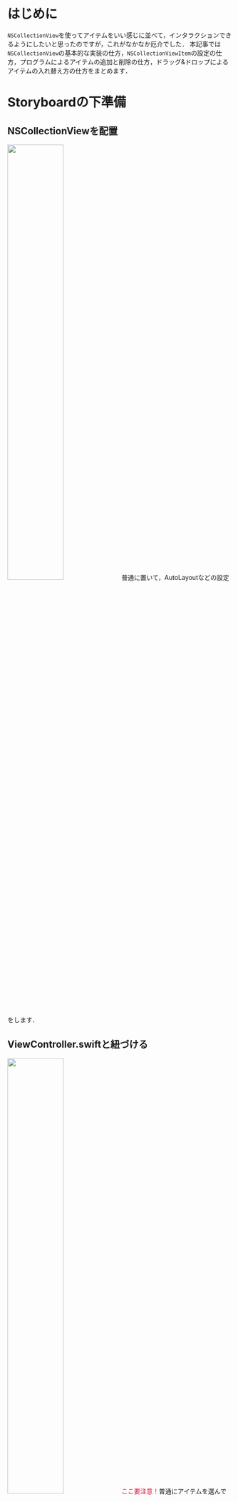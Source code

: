 <!-- title:Swift：NSCollectionViewの使い方 -->
# はじめに
`NSCollectionView`を使ってアイテムをいい感じに並べて，インタラクションできるようにしたいと思ったのですが，これがなかなか厄介でした．
本記事では`NSCollectionView`の基本的な実装の仕方，`NSCollectionViewItem`の設定の仕方，プログラムによるアイテムの追加と削除の仕方，ドラッグ&ドロップによるアイテムの入れ替え方の仕方をまとめます．

# Storyboardの下準備
## NSCollectionViewを配置
<img src="https://qiita-image-store.s3.ap-northeast-1.amazonaws.com/0/67153/49d69470-21d5-2417-4280-227346626373.png" width=50%>
普通に置いて，AutoLayoutなどの設定をします．

## ViewController.swiftと紐づける
<img src="https://qiita-image-store.s3.ap-northeast-1.amazonaws.com/0/67153/17c81112-b030-c15c-fbb8-de26c0a5c03c.png" width=50%>
<font color="Crimson">ここ要注意！</font>普通にアイテムを選んで紐づけると`NSScrollView`になってしまうので，リストの方から確実に`CollectionView`を選んで紐づけましょう．

## NSCollectionViewItemを用意
新規ファイルからカスタムクラスを作りましょう．ここではSampleItemとしています．
![coll2.png](./images/d5708f9b-7dae-4eb7-c32a-c9e322171a54.png)
このとき，`xib`ファイルも一緒に作ります．（xibファイルなしの方法が見つからなかったです．）

SampleItem.xibを開いて`Collection View Item`を追加します．
<img src="https://qiita-image-store.s3.ap-northeast-1.amazonaws.com/0/67153/2628d901-b308-5569-d81c-85fd30965305.png" width=50%>
下ようになるはず．
![coll4.png](./images/860e2f6d-6f1a-fcab-d252-da5da9fcdf99.png)
そうしたら，カスタムクラスの指定をします．
<img src="https://qiita-image-store.s3.ap-northeast-1.amazonaws.com/0/67153/0c02e6b5-6b88-7c02-1ba3-bc4629ccf908.png" width=50%>

view，imageView，textFieldなどをいじるはずなので，それらのUIを配置したあと，紐付けます．
<img src="https://qiita-image-store.s3.ap-northeast-1.amazonaws.com/0/67153/4f361f00-8b22-3557-faf0-6d7f5ecb23e6.png" width=40%>
<img src="https://qiita-image-store.s3.ap-northeast-1.amazonaws.com/0/67153/aeb14f52-f5fa-e660-7a75-8c270ea288fa.png" width=40%>
↑こんな感じになっていればOK

# 基本的な実装
```swift:ViewController.swift
import Cocoa

class ViewController: NSViewController {

    @IBOutlet weak var collectionView: NSCollectionView!
    
    var data = ["A", "B", "C", "D"]
    
    override func viewDidLoad() {
        super.viewDidLoad()
        
        // デリゲートとデータソースの紐付け
        collectionView.delegate = self
        collectionView.dataSource = self
        
        // nibファイルの登録
        let nib = NSNib(nibNamed: "SampleItem", bundle: nil)
        collectionView.register(nib, forItemWithIdentifier: NSUserInterfaceItemIdentifier(rawValue: "sample"))
        
        // データのリロード
        collectionView.reloadData()
    }

    override var representedObject: Any? {
        didSet {
        // Update the view, if already loaded.
        }
    }

}

// デリゲートとデータソースの実装
extension ViewController: NSCollectionViewDelegate, NSCollectionViewDataSource {
   
    func collectionView(_ collectionView: NSCollectionView, numberOfItemsInSection section: Int) -> Int {
        return data.count
    }
    
    func collectionView(_ collectionView: NSCollectionView, itemForRepresentedObjectAt indexPath: IndexPath) -> NSCollectionViewItem {
        // アイテムの用意
        let item = collectionView.makeItem(withIdentifier: NSUserInterfaceItemIdentifier(rawValue: "sample"), for: indexPath) as! SampleItem
        item.textField?.stringValue = data[indexPath.item]
        item.imageView?.image = NSImage(imageLiteralResourceName: "Sample")
        return item
    }
    
}
```
ここまでで，下のように表示できると思います．
![coll8.png](./images/f6896ee8-caee-48f5-4833-abdbb28e8f3d.png)

# アイテムの追加
```swift:ViewController.swift
@IBAction func appendData(_ sender: Any) {
    data.append("E") //例えば
    collectionView.reloadData()
}
```
デモ
![append.gif](./images/24c4c906-5e2d-0825-6d6f-fd1c451e87f2.gif)

# アイテムの選択（UIの更新例）
```swift:SampleItem.swift
import Cocoa

class SampleItem: NSCollectionViewItem {

    override func viewDidLoad() {
        super.viewDidLoad()
    }
    
    func updateBG() {
        if isSelected {
            self.view.layer?.backgroundColor = NSColor(deviceWhite: 1.0, alpha: 0.3).cgColor
        } else {
            self.view.layer?.backgroundColor = CGColor.clear
        }
    }
    
}
```

```swift:ViewController.swift
override func viewDidLoad() {
    super.viewDidLoad()
        
    // デリゲートとデータソースの紐付け
    collectionView.delegate = self
    collectionView.dataSource = self
    // 選択可能にする
    collectionView.isSelectable = true
    // 以下省略
}

// 中略

// デリゲートとデータソースの実装
extension ViewController: NSCollectionViewDelegate, NSCollectionViewDataSource {
    // 中略

    // 選択系
    func collectionView(_ collectionView: NSCollectionView, didSelectItemsAt indexPaths: Set<IndexPath>) {
        let count = collectionView.numberOfItems(inSection: 0)
        for n in (0 ..< count) {
            (collectionView.item(at: n) as! SampleItem).updateBG()
        }
    }
    
    func collectionView(_ collectionView: NSCollectionView, didDeselectItemsAt indexPaths: Set<IndexPath>) {
        let count = collectionView.numberOfItems(inSection: 0)
        for n in (0 ..< count) {
            (collectionView.item(at: n) as! SampleItem).updateBG()
        }
    }
    
}
```

こんな風に選択してあるやつがわかるようになります．
![coll9.png](./images/c4dc60c2-4825-45a0-9f77-f20a6bb08e82.png)

# 選択中のアイテムの削除
```swift:ViewController.swift
@IBAction func removeData(_ sender: Any) {
    guard let n = collectionView.selectionIndexPaths.first?.item else { return }
    let item = collectionView.item(at: n) as! SampleItem
    item.isSelected = false
    item.updateBG()
    data.remove(at: n)
    collectionView.reloadData()
}
```
デモ
![remove.gif](./images/02413e15-543d-ae66-28f4-5ba35a8e515a.gif)


# ドラッグ＆ドロップでアイテムの並び替えをする
```swift:ViewController.swift

override func viewDidLoad() {
    super.viewDidLoad()
        
    // デリゲートとデータソースの紐付け
    collectionView.delegate = self
    collectionView.dataSource = self
    collectionView.isSelectable = true
    // ドラッグタイプを設定
    collectionView.registerForDraggedTypes([NSPasteboard.PasteboardType.string])
    // 以下省略
}

// 中略

// デリゲートとデータソースの実装
extension ViewController: NSCollectionViewDelegate, NSCollectionViewDataSource {
    // 中略
    
    // ドラッグ
    func collectionView(_ collectionView: NSCollectionView, canDragItemsAt indexes: IndexSet, with event: NSEvent) -> Bool {
        return true
    }
    // ↓と間違えないこと
    func collectionView(_ collectionView: NSCollectionView, canDragItemsAt indexPaths: Set<IndexPath>, with event: NSEvent) -> Bool { }
    
    func collectionView(_ collectionView: NSCollectionView, pasteboardWriterForItemAt indexPath: IndexPath) -> NSPasteboardWriting? {
        let pasteboardItem = NSPasteboardItem()
        pasteboardItem.setString(String(indexPath.item), forType: NSPasteboard.PasteboardType.string)
        return pasteboardItem
    }
    // ↓と間違えないこと
    func collectionView(_ collectionView: NSCollectionView, pasteboardWriterForItemAt index: Int) -> NSPasteboardWriting? { }
    
    // ドロップ
    func collectionView(_ collectionView: NSCollectionView, validateDrop draggingInfo: NSDraggingInfo, proposedIndexPath proposedDropIndexPath: AutoreleasingUnsafeMutablePointer<NSIndexPath>, dropOperation proposedDropOperation: UnsafeMutablePointer<NSCollectionView.DropOperation>) -> NSDragOperation {
        return NSDragOperation.move
    }
    // ↓と間違えないこと
    func collectionView(_ collectionView: NSCollectionView, validateDrop draggingInfo: NSDraggingInfo, proposedIndex proposedDropIndex: UnsafeMutablePointer<Int>, dropOperation proposedDropOperation: UnsafeMutablePointer<NSCollectionView.DropOperation>) -> NSDragOperation { }

    func collectionView(_ collectionView: NSCollectionView, acceptDrop draggingInfo: NSDraggingInfo, indexPath: IndexPath, dropOperation: NSCollectionView.DropOperation) -> Bool {
        let pasteboard = draggingInfo.draggingPasteboard
        guard let str = pasteboard.string(forType: NSPasteboard.PasteboardType.string) else { return false }
        let oldIndex = Int(str)!
        let newIndex = indexPath.item
        if oldIndex < newIndex - 1 {
            collectionView.moveItem(at: IndexPath(item: oldIndex, section: 0), to: IndexPath(item: newIndex - 1, section: 0))
            data.swapAt(oldIndex, newIndex - 1)
        } else {
            collectionView.moveItem(at: IndexPath(item: oldIndex, section: 0), to: IndexPath(item: newIndex, section: 0))
            data.insert(data.remove(at: oldIndex), at: newIndex) // 重要！ sawpじゃダメ
        }
        return true
    }
    // ↓と間違えないこと
    func collectionView(_ collectionView: NSCollectionView, acceptDrop draggingInfo: NSDraggingInfo, index: Int, dropOperation: NSCollectionView.DropOperation) -> Bool { }

}
```
<font color="Crimson">要注意！</font>`index`は罠です．`indexPath`のやつを使いましょう．

デモ
![drag_and_drop.gif](./images/10bbccd0-11da-8b5b-7d6c-42adb8ce6b63.gif)

# 備考
外部からドラッグ&ドロップをしてアイテムが適合できるものなら追加する，というのもできるらしいので追々実装したい．
